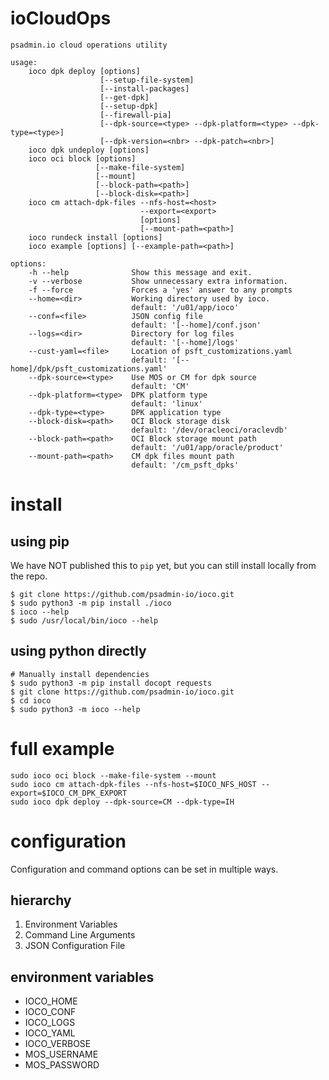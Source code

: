 # ioCloudOps
```
psadmin.io cloud operations utility

usage:
    ioco dpk deploy [options]
                    [--setup-file-system]
                    [--install-packages]
                    [--get-dpk]
                    [--setup-dpk]
                    [--firewall-pia]
                    [--dpk-source=<type> --dpk-platform=<type> --dpk-type=<type>]
                    [--dpk-version=<nbr> --dpk-patch=<nbr>]
    ioco dpk undeploy [options]
    ioco oci block [options]
                   [--make-file-system]
                   [--mount]
                   [--block-path=<path>]
                   [--block-disk=<path>]
    ioco cm attach-dpk-files --nfs-host=<host>
                             --export=<export>
                             [options]
                             [--mount-path=<path>]
    ioco rundeck install [options]
    ioco example [options] [--example-path=<path>]

options:
    -h --help              Show this message and exit.
    -v --verbose           Show unnecessary extra information.
    -f --force             Forces a 'yes' answer to any prompts
    --home=<dir>           Working directory used by ioco.
                           default: '/u01/app/ioco'
    --conf=<file>          JSON config file
                           default: '[--home]/conf.json'
    --logs=<dir>           Directory for log files
                           default: '[--home]/logs'
    --cust-yaml=<file>     Location of psft_customizations.yaml
                           default: '[--home]/dpk/psft_customizations.yaml'
    --dpk-source=<type>    Use MOS or CM for dpk source
                           default: 'CM'
    --dpk-platform=<type>  DPK platform type
                           default: 'linux'
    --dpk-type=<type>      DPK application type
    --block-disk=<path>    OCI Block storage disk
                           default: '/dev/oracleoci/oraclevdb'
    --block-path=<path>    OCI Block storage mount path
                           default: '/u01/app/oracle/product'
    --mount-path=<path>    CM dpk files mount path
                           default: '/cm_psft_dpks'
```

# install 
## using pip
We have NOT published this to `pip` yet, but you can still install locally from the repo.
```
$ git clone https://github.com/psadmin-io/ioco.git
$ sudo python3 -m pip install ./ioco
$ ioco --help
$ sudo /usr/local/bin/ioco --help
```

## using python directly
```
# Manually install dependencies 
$ sudo python3 -m pip install docopt requests
$ git clone https://github.com/psadmin-io/ioco.git
$ cd ioco
$ sudo python3 -m ioco --help
```

# full example
```
sudo ioco oci block --make-file-system --mount
sudo ioco cm attach-dpk-files --nfs-host=$IOCO_NFS_HOST --export=$IOCO_CM_DPK_EXPORT
sudo ioco dpk deploy --dpk-source=CM --dpk-type=IH
```

# configuration

Configuration and command options can be set in multiple ways.

## hierarchy

1. Environment Variables
1. Command Line Arguments
1. JSON Configuration File

## environment variables

* IOCO_HOME
* IOCO_CONF
* IOCO_LOGS
* IOCO_YAML
* IOCO_VERBOSE
* MOS_USERNAME
* MOS_PASSWORD
